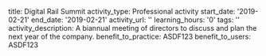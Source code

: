 title: Digital Rail Summit
activity_type: Professional activity
start_date: '2019-02-21'
end_date: '2019-02-21'
activity_url: ''
learning_hours: '0'
tags: ''
activity_description: A biannual meeting of directors to discuss and plan the next
  year of the company.
benefit_to_practice: ASDF123
benefit_to_users: ASDF123
